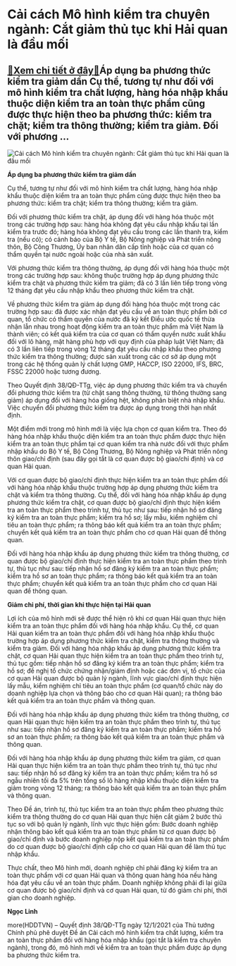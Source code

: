 Cải cách Mô hình kiểm tra chuyên ngành: Cắt giảm thủ tục khi Hải quan là đầu mối
================================================================================

[:gift:Xem chi tiết ở đây:gift:](https://hddtvn.com/cai-cach-mo-hinh-kiem-tra-chuyen-nganh-cat-giam-thu-tuc-khi-hai-quan-la-dau-moi/)Áp dụng ba phương thức kiểm tra giảm dần Cụ thể, tương tự như đối với mô hình kiểm tra chất lượng, hàng hóa nhập khẩu thuộc diện kiểm tra an toàn thực phẩm cũng được thực hiện theo ba phương thức: kiểm tra chặt; kiểm tra thông thường; kiểm tra giảm. Đối với phương …
--------------------------------------------------------------------------------------------------------------------------------------------------------------------------------------------------------------------------------------------------------------------------





![Cải cách Mô hình kiểm tra chuyên ngành: Cắt giảm thủ tục khi Hải quan là đầu mối](https://hddtvn.com/wp-content/uploads/2021/01/3138_12-image003.jpg "Cải cách Mô hình kiểm tra chuyên ngành: Cắt giảm thủ tục khi Hải quan là đầu mối")



**Áp dụng ba phương thức kiểm tra giảm dần**


Cụ thể, tương tự như đối với mô hình kiểm tra chất lượng, hàng hóa nhập khẩu thuộc diện kiểm tra an toàn thực phẩm cũng được thực hiện theo ba phương thức: kiểm tra chặt; kiểm tra thông thường; kiểm tra giảm.


Đối với phương thức kiểm tra chặt, áp dụng đối với hàng hóa thuộc một trong các trường hợp sau: hàng hóa không đạt yêu cầu nhập khẩu tại lần kiểm tra trước đó; hàng hóa không đạt yêu cầu trong các lần thanh tra, kiểm tra (nếu có); có cảnh báo của Bộ Y tế, Bộ Nông nghiệp và Phát triển nông thôn, Bộ Công Thương, Ủy ban nhân dân cấp tỉnh hoặc của cơ quan có thẩm quyền tại nước ngoài hoặc của nhà sản xuất.


Với phương thức kiểm tra thông thường, áp dụng đối với hàng hóa thuộc một trong các trường hợp sau: không thuộc trường hợp áp dụng phương thức kiểm tra chặt và phương thức kiểm tra giảm; đã có 3 lần liên tiếp trong vòng 12 tháng đạt yêu cầu nhập khẩu theo phương thức kiểm tra chặt.


Về phương thức kiểm tra giảm áp dụng đối hàng hóa thuộc một trong các trường hợp sau: đã được xác nhận đạt yêu cầu về an toàn thực phẩm bởi cơ quan, tổ chức có thẩm quyền của nước đã ký kết Điều ước quốc tế thừa nhận lẫn nhau trong hoạt động kiểm tra an toàn thực phẩm mà Việt Nam là thành viên; có kết quả kiểm tra của cơ quan có thẩm quyền nước xuất khẩu đối với lô hàng, mặt hàng phù hợp với quy định của pháp luật Việt Nam; đã có 3 lần liên tiếp trong vòng 12 tháng đạt yêu cầu nhập khẩu theo phương thức kiểm tra thông thường; được sản xuất trong các cơ sở áp dụng một trong các hệ thống quản lý chất lượng GMP, HACCP, ISO 22000, IFS, BRC, FSSC 22000 hoặc tương đương.


Theo Quyết định 38/QĐ-TTg, việc áp dụng phương thức kiểm tra và chuyển đổi phương thức kiểm tra (từ chặt sang thông thường, từ thông thường sang giảm) áp dụng đối với hàng hóa giống hệt, không phân biệt nhà nhập khẩu. Việc chuyển đổi phương thức kiểm tra được áp dụng trong thời hạn nhất định.


Một điểm mới trong mô hình mới là việc lựa chọn cơ quan kiểm tra. Theo đó hàng hóa nhập khẩu thuộc diện kiểm tra an toàn thực phẩm được thực hiện kiểm tra an toàn thực phẩm tại cơ quan kiểm tra nhà nước đối với thực phẩm nhập khẩu do Bộ Y tế, Bộ Công Thương, Bộ Nông nghiệp và Phát triển nông thôn giao/chỉ định (sau đây gọi tắt là cơ quan được bộ giao/chỉ định) và cơ quan Hải quan.


Với cơ quan được bộ giao/chỉ định thực hiện kiểm tra an toàn thực phẩm đối với hàng hóa nhập khẩu thuộc trường hợp áp dụng phương thức kiểm tra chặt và kiểm tra thông thường. Cụ thể, đối với hàng hóa nhập khẩu áp dụng phương thức kiểm tra chặt, cơ quan được bộ giao/chỉ định thực hiện kiểm tra an toàn thực phẩm theo trình tự, thủ tục như sau: tiếp nhận hồ sơ đăng ký kiểm tra an toàn thực phẩm; kiểm tra hồ sơ; lấy mẫu, kiểm nghiệm chỉ tiêu an toàn thực phẩm; ra thông báo kết quả kiểm tra an toàn thực phẩm; chuyển kết quả kiểm tra an toàn thực phẩm cho cơ quan Hải quan để thông quan.


Đối với hàng hóa nhập khẩu áp dụng phương thức kiểm tra thông thường, cơ quan được bộ giao/chỉ định thực hiện kiểm tra an toàn thực phẩm theo trình tự, thủ tục như sau: tiếp nhận hồ sơ đăng ký kiểm tra an toàn thực phẩm; kiểm tra hồ sơ an toàn thực phẩm; ra thông báo kết quả kiểm tra an toàn thực phẩm; chuyển kết quả kiểm tra an toàn thực phẩm cho cơ quan Hải quan để thông quan.


**Giảm chi phí, thời gian khi thực hiện tại Hải quan**


Lợi ích của mô hình mới sẽ được thể hiện rõ khi cơ quan Hải quan thực hiện kiểm tra an toàn thực phẩm đối với hàng hóa nhập khẩu. Cụ thể, cơ quan Hải quan kiểm tra an toàn thực phẩm đối với hàng hóa nhập khẩu thuộc trường hợp áp dụng phương thức kiểm tra chặt, kiểm tra thông thường và kiểm tra giảm. Đối với hàng hóa nhập khẩu áp dụng phương thức kiểm tra chặt, cơ quan Hải quan thực hiện kiểm tra an toàn thực phẩm theo trình tự, thủ tục gồm: tiếp nhận hồ sơ đăng ký kiểm tra an toàn thực phẩm; kiểm tra hồ sơ; đề nghị tổ chức chứng nhận/giám định hoặc các đơn vị, tổ chức của cơ quan Hải quan được bộ quản lý ngành, lĩnh vực giao/chỉ định thực hiện lấy mẫu, kiểm nghiệm chỉ tiêu an toàn thực phẩm (cơ quan/tổ chức này do doanh nghiệp lựa chọn và thông báo cho cơ quan Hải quan); ra thông báo kết quả kiểm tra an toàn thực phẩm và thông quan.


Đối với hàng hóa nhập khẩu áp dụng phương thức kiểm tra thông thường, cơ quan Hải quan thực hiện kiểm tra an toàn thực phẩm theo trình tự, thủ tục như sau: tiếp nhận hồ sơ đăng ký kiểm tra an toàn thực phẩm; kiểm tra hồ sơ an toàn thực phẩm; ra thông báo kết quả kiểm tra an toàn thực phẩm và thông quan.


Đối với hàng hóa nhập khẩu áp dụng phương thức kiểm tra giảm, cơ quan Hải quan thực hiện kiểm tra an toàn thực phẩm theo trình tự, thủ tục như sau: tiếp nhận hồ sơ đăng ký kiểm tra an toàn thực phẩm; kiểm tra hồ sơ ngẫu nhiên tối đa 5% trên tổng số lô hàng nhập khẩu thuộc diện kiểm tra giảm trong vòng 12 tháng; ra thông báo kết quả kiểm tra an toàn thực phẩm và thông quan.


Theo Đề án, trình tự, thủ tục kiểm tra an toàn thực phẩm theo phương thức kiểm tra thông thường do cơ quan Hải quan thực hiện cắt giảm 2 bước thủ tục so với bộ quản lý ngành, lĩnh vực thực hiện gồm: Bước doanh nghiệp nhận thông báo kết quả kiểm tra an toàn thực phẩm từ cơ quan được bộ giao/chỉ định và bước doanh nghiệp nộp kết quả kiểm tra an toàn thực phẩm do cơ quan được bộ giao/chỉ định cấp cho cơ quan Hải quan để làm thủ tục nhập khẩu.


Thực chất, theo Mô hình mới, doanh nghiệp chỉ phải đăng ký kiểm tra an toàn thực phẩm với cơ quan Hải quan và thông quan hàng hóa nếu hàng hóa đạt yêu cầu về an toàn thực phẩm. Doanh nghiệp không phải đi lại giữa cơ quan được bộ giao/chỉ định và cơ quan Hải quan, từ đó giảm chi phí, thời gian cho doanh nghiệp.




**Ngọc Linh**



more(HDDTVN) – Quyết định 38/QĐ-TTg ngày 12/1/2021 của Thủ tướng Chính phủ phê duyệt Đề án Cải cách mô hình kiểm tra chất lượng, kiểm tra an toàn thực phẩm đối với hàng hóa nhập khẩu (gọi tắt là kiểm tra chuyên ngành), trong đó, mô hình mới về kiểm tra an toàn thực phẩm được áp dụng ba phương thức kiểm tra.

